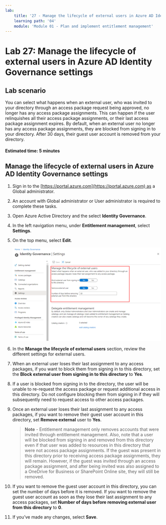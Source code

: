 ```yaml
---
lab:
    title: '27 - Manage the lifecycle of external users in Azure AD Identity Governance settings'
    learning path: '04'
    module: 'Module 01 - Plan and implement entitlement management'
---
```


# Lab 27: Manage the lifecycle of external users in Azure AD Identity Governance settings  

## Lab scenario

You can select what happens when an external user, who was invited to your directory through an access package request being approved, no longer has any access package assignments. This can happen if the user relinquishes all their access package assignments, or their last access package assignment expires. By default, when an external user no longer has any access package assignments, they are blocked from signing in to your directory. After 30 days, their guest user account is removed from your directory.

#### Estimated time: 5 minutes

## Manage the lifecycle of external users in Azure AD Identity Governance settings

1. Sign in to the [https://portal.azure.com](https://portal.azure.com) as a Global administrator.

1. An account with Global administrator or User administrator is required to complete these tasks.

1. Open Azure Active Directory and the select **Identity Governance**.

1. In the left navigation menu, under **Entitlement management**, select **Settings**.

1. On the top menu, select **Edit**.

    ![Screen image displaying the Identity governance settings page with manage the lifecycle of external users highlighted.](./media/lp4-mod1-manage-lifcycle-of-ext-users.png)

1. In the **Manage the lifecycle of external users** section, review the different settings for external users.

1. When an external user loses their last assignment to any access packages, if you want to block them from signing in to this directory, set the **Block external user from signing in to this directory** to **Yes**.

1. If a user is blocked from signing in to the directory, the user will be unable to re-request the access package or request additional access in this directory. Do not configure blocking them from signing in if they will subsequently need to request access to other access packages.

1. Once an external user loses their last assignment to any access packages, if you want to remove their guest user account in this directory, set **Remove external** user to **Yes**.

    > **Note** - Entitlement management only removes accounts that were invited through entitlement management. Also, note that a user will be blocked from signing in and removed from this directory even if that user was added to resources in this directory that were not access package assignments. If the guest was present in this directory prior to receiving access package assignments, they will remain. However, if the guest was invited through an access package assignment, and after being invited was also assigned to a OneDrive for Business or SharePoint Online site, they will still be removed.

1. If you want to remove the guest user account in this directory, you can set the number of days before it is removed. If you want to remove the guest user account as soon as they lose their last assignment to any access packages, set **Number of days before removing external user from this directory** to **0**.

1. If you’ve made any changes, select **Save**.
